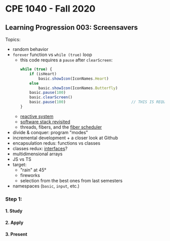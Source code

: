 # CPE 1040 - Fall 2020

## Learning Progression 003: Screensavers

Topics:
- random behavior  
- `forever` function vs `while (true)` loop
  - this code requires a `pause` after `clearScreen`:
    ```javascript
    while (true) {
        if (isHeart)                                             
            basic.showIcon(IconNames.Heart)
        else
            basic.showIcon(IconNames.Butterfly)
        basic.pause(100)
        basic.clearScreen()
        basic.pause(100)                             // THIS IS REQUIRED TO SEE THE ICON BLINK
    }
    ```
  - [reactive system](https://makecode.microbit.org/device/reactive)  
  - [software stack revisited](https://mattwarren.org/2017/11/28/Exploring-the-BBC-microbit-Software-Stack/)  
  - threads, fibers, and the [fiber scheduler](https://lancaster-university.github.io/microbit-docs/advanced/)  
- divide & conquer: program "modes"  
- incremental development + a closer look at Github  
- encapsulation redus: functions vs classes   
- classes redux: [interfaces](https://makecode.microbit.org/javascript/interfaces)?  
- multidimensional arrays  
- JS vs TS  
- target: 
  - "rain" at 45°  
  - fireworks  
  - selection from the best ones from last semesters  
- namespaces (`basic`, `input`, etc.)

### Step 1: 

#### 1. Study
#### 2. Apply
#### 3. Present
